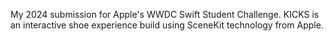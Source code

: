 My 2024 submission for Apple's WWDC Swift Student Challenge. 
KICKS is an interactive shoe experience build using SceneKit technology from Apple.
